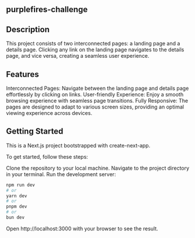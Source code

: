 
## purplefires-challenge

## Description
This project consists of two interconnected pages: a landing page and a details page. Clicking any link on the landing page navigates to the details page, and vice versa, creating a seamless user experience.


## Features
Interconnected Pages: Navigate between the landing page and details page effortlessly by clicking on links.
User-friendly Experience: Enjoy a smooth browsing experience with seamless page transitions.
Fully Responsive: The pages are designed to adapt to various screen sizes, providing an optimal viewing experience across devices.


## Getting Started
This is a Next.js project bootstrapped with create-next-app.

To get started, follow these steps:

Clone the repository to your local machine.
Navigate to the project directory in your terminal.
Run the development server:
```bash
npm run dev
# or
yarn dev
# or
pnpm dev
# or
bun dev
```
Open http://localhost:3000 with your browser to see the result.
